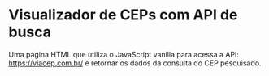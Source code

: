 # Visualizador de CEPs com API de busca

Uma página HTML que utiliza o JavaScript vanilla para acessa a API: https://viacep.com.br/
e retornar os dados da consulta do CEP pesquisado.
